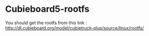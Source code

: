 # Cubieboard5-rootfs

You should get the rootfs from this link :
http://dl.cubieboard.org/model/cubietruck-plus/source/linux/rootfs/
